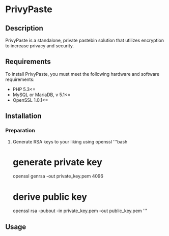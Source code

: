 # PrivyPaste

## Description
PrivyPaste is a standalone, private pastebin solution that utilizes encryption to increase privacy and security.

## Requirements
To install PrivyPaste, you must meet the following hardware and software requirements:

* PHP 5.3<=
* MySQL or MariaDB, v 5.1<=
* OpenSSL 1.0.1<=

## Installation
### Preparation
1) Generate RSA keys to your liking using openssl
    '''bash
    # generate private key
    openssl genrsa -out private_key.pem 4096

    # derive public key
    openssl rsa -pubout -in private_key.pem -out public_key.pem
    '''

## Usage
